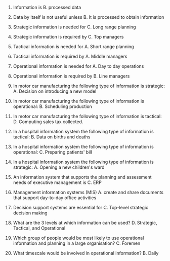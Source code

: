 1. Information is
	B. processed data

2. Data by itself is not useful unless
   B. It is processed to obtain information
   
3. Strategic information is needed for
   C. Long range planning
   
4. Strategic information is required by
   C. Top managers

5. Tactical information is needed for
   A. Short range planning

6. Tactical information is required by
   A. Middle managers
   
7. Operational information is needed for
   A. Day to day operations
   
8. Operational information is required by
   B. Line managers

9. In motor car manufacturing the following type of information is strategic:
   A. Decision on introducing a new model
   
10. In motor car manufacturing the following type of information is operational:
    B. Scheduling production

11. In motor car manufacturing the following type of information is tactical:
	D. Computing sales tax collected.

12. In a hospital information system the following type of information is tactical:
    B. Data on births and deaths

13. In a hospital information system the following type of information is operational:
    C. Preparing patients' bill

14. In a hospital information system the following type of information is strategic:
    A. Opening a new children's ward

15. An information system that supports the planning and assessment needs of executive management is
    C. ERP

16. Management information systems (MIS)
	A. create and share documents that support day-to-day office activities

17. Decision support systems are essential for
    C. Top-level strategic decision making

18. What are the 3 levels at which information can be used?
    D. Strategic, Tactical, and Operational

19. Which group of people would be most likely to use operational information and planning in a large organisation?
    C. Foremen

20. What timescale would be involved in operational information?
    B. Daily






